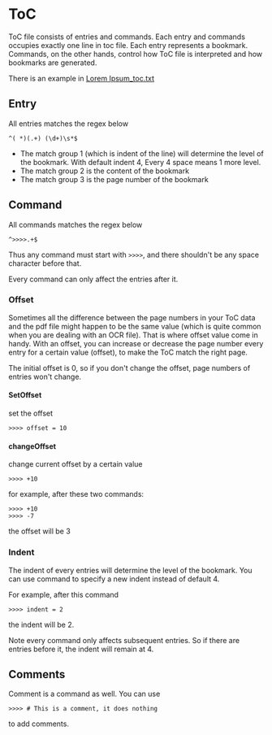 # ToC

ToC file consists of entries and commands. Each entry and commands occupies exactly one line in toc file. Each entry represents a bookmark. Commands, on the other hands, control how ToC file is interpreted and how bookmarks are generated.

There is an example in [Lorem Ipsum_toc.txt](/tests/data/Lorem%20Ipsum_toc.txt)

## Entry

All entries matches the regex below

```regex
^( *)(.+) (\d+)\s*$
```

- The match group 1 (which is indent of the line) will determine the level of the bookmark. With default indent 4, Every 4 space means 1 more level.
- The match group 2 is the content of the bookmark
- The match group 3 is the page number of the bookmark

## Command

All commands matches the regex below

```regex
^>>>>.+$
```

Thus any command must start with `>>>>`, and there shouldn't be any space character before that.

Every command can only affect the entries after it.

### Offset

Sometimes all the difference between the page numbers in your ToC data and the pdf file might happen to be the same value (which is quite common when you are dealing with an OCR file). That is where offset value come in handy. With an offset, you can increase or decrease the page number every entry for a certain value (offset), to make the ToC match the right page.

The initial offset is 0, so if you don't change the offset, page numbers of entries won't change.

#### SetOffset

set the offset

```plaintext
>>>> offset = 10
```

#### changeOffset

change current offset by a certain value

```plaintext
>>>> +10
```

for example, after these two commands:

```plaintext
>>>> +10
>>>> -7
```

the offset will be 3

### Indent

The indent of every entries will determine the level of the bookmark. You can use command to specify a new indent instead of default 4.

For example, after this command

```plaintext
>>>> indent = 2
```

the indent will be 2.

Note every command only affects subsequent entries. So if there are entries before it, the indent will remain at 4.

## Comments

Comment is a command as well. You can use

```plaintext
>>>> # This is a comment, it does nothing
```

to add comments.
